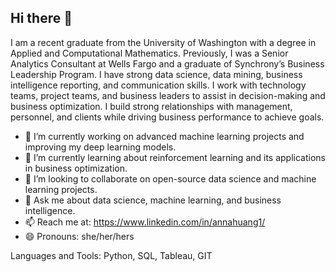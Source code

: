 ## Hi there 👋

I am a recent graduate from the University of Washington with a degree in Applied and Computational Mathematics. Previously, I was a Senior Analytics Consultant at Wells Fargo and a graduate of Synchrony’s Business Leadership Program. I have strong data science, data mining, business intelligence reporting, and communication skills. I work with technology teams, project teams, and business leaders to assist in decision-making and business optimization. I build strong relationships with management, personnel, and clients while driving business performance to achieve goals.

- 🔭 I’m currently working on advanced machine learning projects and improving my deep learning models.
- 🌱 I’m currently learning about reinforcement learning and its applications in business optimization.
- 👯 I’m looking to collaborate on open-source data science and machine learning projects.
- 💬 Ask me about data science, machine learning, and business intelligence.
- 📫 Reach me at: https://www.linkedin.com/in/annahuang1/
- 😄 Pronouns: she/her/hers

Languages and Tools: 
Python, SQL, Tableau, GIT

<!--
**Annah998936/Annah998936** is a ✨ _special_ ✨ repository because its `README.md` (this file) appears on your GitHub profile.

I am a recent graduate from the University of Washington with a degree in Applied and Computational Mathematics. Previously, I was a Senior Analytics Consultant at Wells Fargo and a graduate of Synchrony’s Business Leadership Program. I have strong data science, data mining, business intelligence reporting, and communication skills. I work with technology teams, project teams, and business leaders to assist in decision-making and business optimization. I build strong relationships with management, personnel, and clients while driving business performance to achieve goals.

- 🔭 I’m currently working on advanced machine learning projects and improving my deep learning models.
- 🌱 I’m currently learning about reinforcement learning and its applications in business optimization.
- 👯 I’m looking to collaborate on open-source data science and machine learning projects.
- 💬 Ask me about data science, machine learning, and business intelligence.
- 📫 Reach me at: https://www.linkedin.com/in/annahuang1/
- 😄 Pronouns: she/her/hers

Languages and Tools: 
Python, SQL, Tableau, GIT


-->
